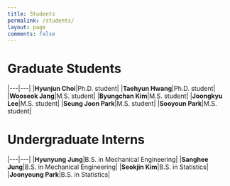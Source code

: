 ```yaml
---
title: Students
permalink: /students/
layout: page
comments: false
---
```




# Graduate Students

|---|---|
|**Hyunjun Choi**|Ph.D. student|
|**Taehyun Hwang**|Ph.D. student|
|**Wooseok Jang**|M.S. student| 
|**Byungchan Kim**|M.S. student| 
|**Joongkyu Lee**|M.S. student| 
|**Seung Joon Park**|M.S. student| 
|**Sooyoun Park**|M.S. student| 

# Undergraduate Interns

|---|---|
|**Hyunyung Jung**|B.S. in Mechanical Engineering|
|**Sanghee Jung**|B.S. in Mechanical Engineering|
|**Seokjin Kim**|B.S. in Statistics|
|**Joonyoung Park**|B.S. in Statistics| 


 <!-- 
|---|---|
|**Hyunyung Jung**||
|**Sanghee Jung**||
|**Seokjin Kim**||
|**Joonyoung Park**||  -->